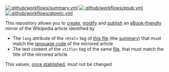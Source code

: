 [![.github/workflows/summary.yml](../../../../ebookipedia/ebook/actions/workflows/summary.yml/badge.svg)](https://github.com/ebookipedia/ebook/actions/workflows/summary.yml)
[![.github/workflows/epub.yml](https://github.com/ebookipedia/ebook/actions/workflows/epub.yml/badge.svg)](https://github.com/ebookipedia/ebook/actions/workflows/epub.yml)
[![.github/workflows/atomic.yml](https://github.com/ebookipedia/ebook/actions/workflows/atomic.yml/badge.svg)](https://github.com/ebookipedia/ebook/actions/workflows/atomic.yml)

This repository allows you to [create](), [modify]() and [publish]() an [eBook-friendly]() mirror of the Wikipedia article identified by
* The `lang` attribute of the `<html>` tag of [this file](../../tree/main/editable/excerpt.html) (the [summary](https://ebookipedia.github.io/summary)) that must match the [language code](https://ebookipedia.github.io/lang) of the mirrored article
* The text content of the `<title>` tag of the same [file](../../edit/main/editable/summary.html), that must match the title of the mirrored article

This values, [once stablished](), must not be changed

